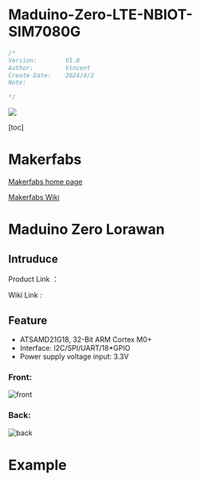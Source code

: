 # Maduino-Zero-LTE-NBIOT-SIM7080G


```c++
/*
Version:		V1.0
Author:			Vincent
Create Date:	2024/4/2
Note:

*/
```


![](md_pic/main.jpg)


[toc]

# Makerfabs

[Makerfabs home page](https://www.makerfabs.com/)

[Makerfabs Wiki](https://wiki.makerfabs.com/)

# Maduino Zero Lorawan
## Intruduce

Product Link ：

Wiki Link :  



## Feature

- ATSAMD21G18, 32-Bit ARM Cortex M0+
- Interface: I2C/SPI/UART/18*GPIO
- Power supply voltage input: 3.3V


### Front:

![front](md_pic/front.jpg)

### Back:
![back](md_pic/back.jpg)



# Example
